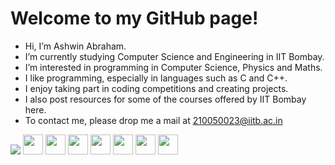 # Welcome to my GitHub page!

-  Hi, I’m Ashwin Abraham.
-  I’m currently studying Computer Science and Engineering in IIT Bombay.
-  I’m interested in programming in Computer Science, Physics and Maths.
-  I like programming, especially in languages such as C and C++.
-  I enjoy taking part in coding competitions and creating projects.
-  I also post resources for some of the courses offered by IIT Bombay here.
-  To contact me, please drop me a mail at 210050023@iitb.ac.in

<!--
Icons for for languages known
-->
<img src="https://camo.githubusercontent.com/5859172b2d0854f4d70d35118ae1fbb8d92f967ea654f1bb1bdae4a346d03926/68747470733a2f2f696d672e736869656c64732e696f2f62616467652f632d2532333030353939432e7376673f7374796c653d666f722d7468652d6261646765266c6f676f3d63266c6f676f436f6c6f723d7768697465" /> <img height="32" width="32" src="https://cdn.jsdelivr.net/npm/simple-icons@v6/icons/cplusplus.svg" /> <img height="32" width="32" src="https://cdn.jsdelivr.net/npm/simple-icons@v6/icons/python.svg" /> <img height="32" width="32" src="https://cdn.jsdelivr.net/npm/simple-icons@v6/icons/javascript.svg" /> <img height="32" width="32" src="https://cdn.jsdelivr.net/npm/simple-icons@v6/icons/html5.svg" /> <img height="32" width="32" src="https://cdn.jsdelivr.net/npm/simple-icons@v6/icons/markdown.svg" /> <img height="32" width="32" src="https://cdn.jsdelivr.net/npm/simple-icons@v6/icons/latex.svg" /> <img height="32" width="32" src="https://cdn.jsdelivr.net/npm/simple-icons@v6/icons/git.svg" />






<!---
AshwinAbraham2021/AshwinAbraham2021 is a ✨ special ✨ repository because its `README.md` (this file) appears on your GitHub profile.
You can click the Preview link to take a look at your changes.
--->
